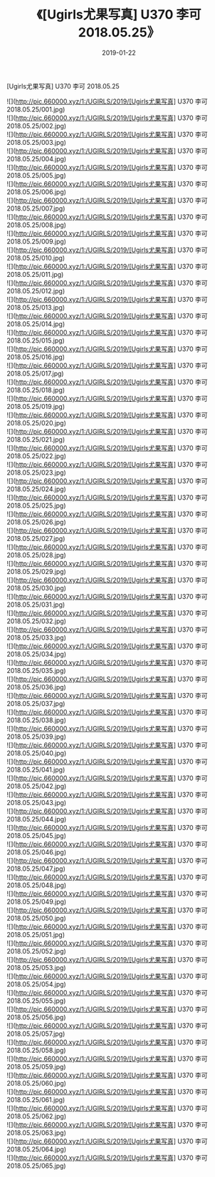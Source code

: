 ﻿---
layout: post
title:  《[Ugirls尤果写真] U370 李可 2018.05.25》
date:   2019-01-22
img: http://pic.660000.xyz/1:/UGIRLS/2019/[Ugirls尤果写真] U370 李可 2018.05.25/000.jpg
categories: [美女, 清纯, 唯美]
---

[Ugirls尤果写真] U370 李可 2018.05.25

 ![](http://pic.660000.xyz/1:/UGIRLS/2019/[Ugirls尤果写真] U370 李可 2018.05.25/001.jpg) <br>![](http://pic.660000.xyz/1:/UGIRLS/2019/[Ugirls尤果写真] U370 李可 2018.05.25/002.jpg) <br>![](http://pic.660000.xyz/1:/UGIRLS/2019/[Ugirls尤果写真] U370 李可 2018.05.25/003.jpg) <br>![](http://pic.660000.xyz/1:/UGIRLS/2019/[Ugirls尤果写真] U370 李可 2018.05.25/004.jpg) <br>![](http://pic.660000.xyz/1:/UGIRLS/2019/[Ugirls尤果写真] U370 李可 2018.05.25/005.jpg) <br>![](http://pic.660000.xyz/1:/UGIRLS/2019/[Ugirls尤果写真] U370 李可 2018.05.25/006.jpg) <br>![](http://pic.660000.xyz/1:/UGIRLS/2019/[Ugirls尤果写真] U370 李可 2018.05.25/007.jpg) <br>![](http://pic.660000.xyz/1:/UGIRLS/2019/[Ugirls尤果写真] U370 李可 2018.05.25/008.jpg) <br>![](http://pic.660000.xyz/1:/UGIRLS/2019/[Ugirls尤果写真] U370 李可 2018.05.25/009.jpg) <br>![](http://pic.660000.xyz/1:/UGIRLS/2019/[Ugirls尤果写真] U370 李可 2018.05.25/010.jpg) <br>![](http://pic.660000.xyz/1:/UGIRLS/2019/[Ugirls尤果写真] U370 李可 2018.05.25/011.jpg) <br>![](http://pic.660000.xyz/1:/UGIRLS/2019/[Ugirls尤果写真] U370 李可 2018.05.25/012.jpg) <br>![](http://pic.660000.xyz/1:/UGIRLS/2019/[Ugirls尤果写真] U370 李可 2018.05.25/013.jpg) <br>![](http://pic.660000.xyz/1:/UGIRLS/2019/[Ugirls尤果写真] U370 李可 2018.05.25/014.jpg) <br>![](http://pic.660000.xyz/1:/UGIRLS/2019/[Ugirls尤果写真] U370 李可 2018.05.25/015.jpg) <br>![](http://pic.660000.xyz/1:/UGIRLS/2019/[Ugirls尤果写真] U370 李可 2018.05.25/016.jpg) <br>![](http://pic.660000.xyz/1:/UGIRLS/2019/[Ugirls尤果写真] U370 李可 2018.05.25/017.jpg) <br>![](http://pic.660000.xyz/1:/UGIRLS/2019/[Ugirls尤果写真] U370 李可 2018.05.25/018.jpg) <br>![](http://pic.660000.xyz/1:/UGIRLS/2019/[Ugirls尤果写真] U370 李可 2018.05.25/019.jpg) <br>![](http://pic.660000.xyz/1:/UGIRLS/2019/[Ugirls尤果写真] U370 李可 2018.05.25/020.jpg) <br>![](http://pic.660000.xyz/1:/UGIRLS/2019/[Ugirls尤果写真] U370 李可 2018.05.25/021.jpg) <br>![](http://pic.660000.xyz/1:/UGIRLS/2019/[Ugirls尤果写真] U370 李可 2018.05.25/022.jpg) <br>![](http://pic.660000.xyz/1:/UGIRLS/2019/[Ugirls尤果写真] U370 李可 2018.05.25/023.jpg) <br>![](http://pic.660000.xyz/1:/UGIRLS/2019/[Ugirls尤果写真] U370 李可 2018.05.25/024.jpg) <br>![](http://pic.660000.xyz/1:/UGIRLS/2019/[Ugirls尤果写真] U370 李可 2018.05.25/025.jpg) <br>![](http://pic.660000.xyz/1:/UGIRLS/2019/[Ugirls尤果写真] U370 李可 2018.05.25/026.jpg) <br>![](http://pic.660000.xyz/1:/UGIRLS/2019/[Ugirls尤果写真] U370 李可 2018.05.25/027.jpg) <br>![](http://pic.660000.xyz/1:/UGIRLS/2019/[Ugirls尤果写真] U370 李可 2018.05.25/028.jpg) <br>![](http://pic.660000.xyz/1:/UGIRLS/2019/[Ugirls尤果写真] U370 李可 2018.05.25/029.jpg) <br>![](http://pic.660000.xyz/1:/UGIRLS/2019/[Ugirls尤果写真] U370 李可 2018.05.25/030.jpg) <br>![](http://pic.660000.xyz/1:/UGIRLS/2019/[Ugirls尤果写真] U370 李可 2018.05.25/031.jpg) <br>![](http://pic.660000.xyz/1:/UGIRLS/2019/[Ugirls尤果写真] U370 李可 2018.05.25/032.jpg) <br>![](http://pic.660000.xyz/1:/UGIRLS/2019/[Ugirls尤果写真] U370 李可 2018.05.25/033.jpg) <br>![](http://pic.660000.xyz/1:/UGIRLS/2019/[Ugirls尤果写真] U370 李可 2018.05.25/034.jpg) <br>![](http://pic.660000.xyz/1:/UGIRLS/2019/[Ugirls尤果写真] U370 李可 2018.05.25/035.jpg) <br>![](http://pic.660000.xyz/1:/UGIRLS/2019/[Ugirls尤果写真] U370 李可 2018.05.25/036.jpg) <br>![](http://pic.660000.xyz/1:/UGIRLS/2019/[Ugirls尤果写真] U370 李可 2018.05.25/037.jpg) <br>![](http://pic.660000.xyz/1:/UGIRLS/2019/[Ugirls尤果写真] U370 李可 2018.05.25/038.jpg) <br>![](http://pic.660000.xyz/1:/UGIRLS/2019/[Ugirls尤果写真] U370 李可 2018.05.25/039.jpg) <br>![](http://pic.660000.xyz/1:/UGIRLS/2019/[Ugirls尤果写真] U370 李可 2018.05.25/040.jpg) <br>![](http://pic.660000.xyz/1:/UGIRLS/2019/[Ugirls尤果写真] U370 李可 2018.05.25/041.jpg) <br>![](http://pic.660000.xyz/1:/UGIRLS/2019/[Ugirls尤果写真] U370 李可 2018.05.25/042.jpg) <br>![](http://pic.660000.xyz/1:/UGIRLS/2019/[Ugirls尤果写真] U370 李可 2018.05.25/043.jpg) <br>![](http://pic.660000.xyz/1:/UGIRLS/2019/[Ugirls尤果写真] U370 李可 2018.05.25/044.jpg) <br>![](http://pic.660000.xyz/1:/UGIRLS/2019/[Ugirls尤果写真] U370 李可 2018.05.25/045.jpg) <br>![](http://pic.660000.xyz/1:/UGIRLS/2019/[Ugirls尤果写真] U370 李可 2018.05.25/046.jpg) <br>![](http://pic.660000.xyz/1:/UGIRLS/2019/[Ugirls尤果写真] U370 李可 2018.05.25/047.jpg) <br>![](http://pic.660000.xyz/1:/UGIRLS/2019/[Ugirls尤果写真] U370 李可 2018.05.25/048.jpg) <br>![](http://pic.660000.xyz/1:/UGIRLS/2019/[Ugirls尤果写真] U370 李可 2018.05.25/049.jpg) <br>![](http://pic.660000.xyz/1:/UGIRLS/2019/[Ugirls尤果写真] U370 李可 2018.05.25/050.jpg) <br>![](http://pic.660000.xyz/1:/UGIRLS/2019/[Ugirls尤果写真] U370 李可 2018.05.25/051.jpg) <br>![](http://pic.660000.xyz/1:/UGIRLS/2019/[Ugirls尤果写真] U370 李可 2018.05.25/052.jpg) <br>![](http://pic.660000.xyz/1:/UGIRLS/2019/[Ugirls尤果写真] U370 李可 2018.05.25/053.jpg) <br>![](http://pic.660000.xyz/1:/UGIRLS/2019/[Ugirls尤果写真] U370 李可 2018.05.25/054.jpg) <br>![](http://pic.660000.xyz/1:/UGIRLS/2019/[Ugirls尤果写真] U370 李可 2018.05.25/055.jpg) <br>![](http://pic.660000.xyz/1:/UGIRLS/2019/[Ugirls尤果写真] U370 李可 2018.05.25/056.jpg) <br>![](http://pic.660000.xyz/1:/UGIRLS/2019/[Ugirls尤果写真] U370 李可 2018.05.25/057.jpg) <br>![](http://pic.660000.xyz/1:/UGIRLS/2019/[Ugirls尤果写真] U370 李可 2018.05.25/058.jpg) <br>![](http://pic.660000.xyz/1:/UGIRLS/2019/[Ugirls尤果写真] U370 李可 2018.05.25/059.jpg) <br>![](http://pic.660000.xyz/1:/UGIRLS/2019/[Ugirls尤果写真] U370 李可 2018.05.25/060.jpg) <br>![](http://pic.660000.xyz/1:/UGIRLS/2019/[Ugirls尤果写真] U370 李可 2018.05.25/061.jpg) <br>![](http://pic.660000.xyz/1:/UGIRLS/2019/[Ugirls尤果写真] U370 李可 2018.05.25/062.jpg) <br>![](http://pic.660000.xyz/1:/UGIRLS/2019/[Ugirls尤果写真] U370 李可 2018.05.25/063.jpg) <br>![](http://pic.660000.xyz/1:/UGIRLS/2019/[Ugirls尤果写真] U370 李可 2018.05.25/064.jpg) <br>![](http://pic.660000.xyz/1:/UGIRLS/2019/[Ugirls尤果写真] U370 李可 2018.05.25/065.jpg) <br>